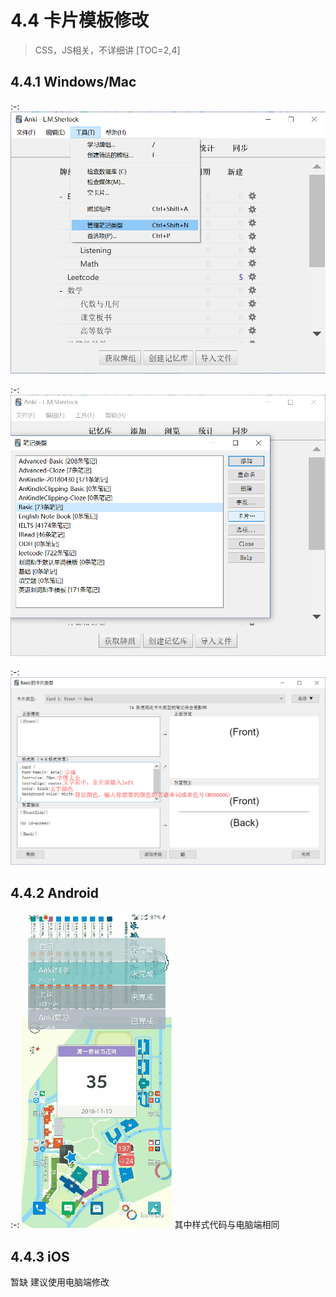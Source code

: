 # 4.4 卡片模板修改
> CSS，JS相关，不详细讲
[TOC=2,4]
## 4.4.1 Windows/Mac

:-: ![](../.gitbook/assets/5.PNG)

:-: ![](../.gitbook/assets/tim-jie-tu-20180928191957.png)

:-: ![](../.gitbook/assets/tim-jie-tu-20180928192211.png)

## 4.4.2 Android
:-: ![](../images/Gif_20181006154023.gif)
其中样式代码与电脑端相同
## 4.4.3 iOS
暂缺
建议使用电脑端修改
